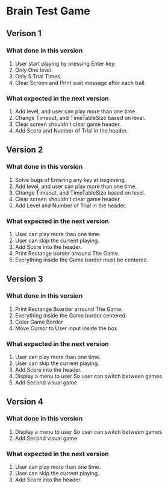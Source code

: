 # Brain Test Game

## Verison 1

### What done in this version

1. User start playing by pressing Enter key.
2. Only One level.
3. Only 5 Trial Times.
4. Clear Screen and Print wait message after each trail.

### What expected in the next version

1. Add level, and user can play more than one time.
2. Change Timeout, and TimeTableSize based on level.
3. Clear screen shouldn't clear game header.
4. Add Score and Number of Trial in the header.


## Version 2


### What done in this version
1. Solve bugs of Entering any key at beginning.
1. Add level, and user can play more than one time.
2. Change Timeout, and TimeTableSize based on level.
3. Clear screen shouldn't clear game header.
4. Add Level and Number of Trial in the header.

### What expected in the next version

1. User can play more than one time.
2. User can skip the current playing.
3. Add Score into the header.
4. Print Rectange border arround The Game.
5. Everything inside the Game border must be centered.


## Version 3

### What done in this version

1. Print Rectange Boarder arround The Game.
2. Everything inside the Game border centered.
3. Color Game Border
4. Move Cursor to User input inside the box

### What expected in the next version

1. User can play more than one time.
2. User can skip the current playing.
3. Add Score into the header.
4. Display a menu to user So user can switch between games
5. Add Second visual game

## Version 4

### What done in this version

1. Display a menu to user So user can switch between games
2. Add Second visual game

### What expected in the next version

1. User can play more than one time.
2. User can skip the current playing.
3. Add Score into the header.


